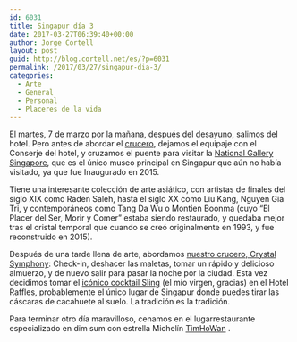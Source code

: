 ```yaml
---
id: 6031
title: Singapur día 3
date: 2017-03-27T06:39:40+00:00
author: Jorge Cortell
layout: post
guid: http://blog.cortell.net/es/?p=6031
permalink: /2017/03/27/singapur-dia-3/
categories:
  - Arte
  - General
  - Personal
  - Placeres de la vida
---
```

El martes, 7 de marzo por la mañana, después del desayuno, salimos del hotel. Pero antes de abordar el  [crucero](http://www.crystalcruises.com/asia-cruises/singapore-to-hong-kong--7205), dejamos el equipaje con el Conserje del hotel, y cruzamos el puente para visitar la  [National Gallery Singapore](http://www.nationalgallery.sg), que es el único museo principal en Singapur que aún no había visitado, ya que fue Inaugurado en 2015.

Tiene una interesante colección de arte asiático, con artistas de finales del siglo XIX como Raden Saleh, hasta el siglo XX como Liu Kang, Nguyen Gia Tri, y contemporáneos como Tang Da Wu o Montien Boonma (cuyo &#8220;El Placer del Ser, Morir y Comer&#8221; estaba siendo restaurado, y quedaba mejor tras el cristal temporal que cuando se creó originalmente en 1993, y fue reconstruido en 2015).

Después de una tarde llena de arte, abordamos  [nuestro crucero, Crystal Symphony](http://www.crystalcruises.com/asia-cruises/singapore-to-hong-kong--7205): Check-in, deshacer las maletas, tomar un rápido y delicioso almuerzo, y de nuevo salir para pasar la noche por la ciudad. Esta vez decidimos tomar el  [icónico cocktail Sling](https://en.wikipedia.org/wiki/Singapore_Sling) (el mío virgen, gracias) en el Hotel Raffles, probablemente el único lugar de Singapur donde puedes tirar las cáscaras de cacahuete al suelo. La tradición es la tradición.

Para terminar otro día maravilloso, cenamos en el lugarrestaurante especializado en dim sum con estrella Michelín  [TimHoWan](http://www.timhowan.com/country/singapore/) .